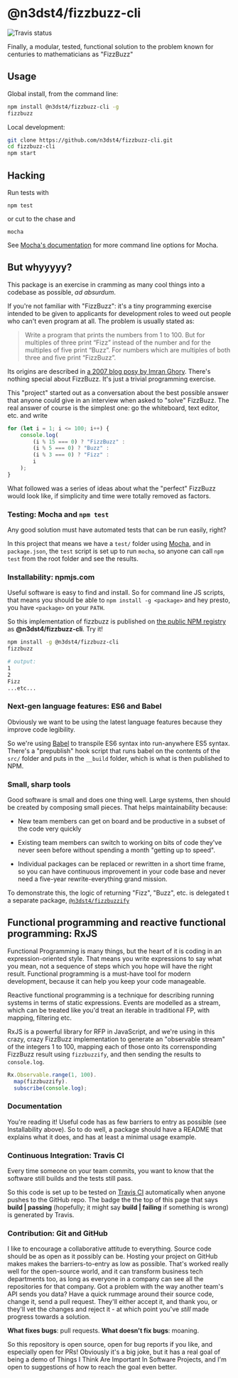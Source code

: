 @n3dst4/fizzbuzz-cli
====================

![Travis status](https://travis-ci.org/n3dst4/fizzbuzz-cli.svg)

Finally, a modular, tested, functional solution to the problem known for centuries to mathematicians as &quot;FizzBuzz&quot;

## Usage

Global install, from the command line:

```bash
npm install @n3dst4/fizzbuzz-cli -g
fizzbuzz
```

Local development:

```bash
git clone https://github.com/n3dst4/fizzbuzz-cli.git
cd fizzbuzz-cli
npm start
```

## Hacking

Run tests with

```
npm test
```

or cut to the chase and

```
mocha
```

See [Mocha's documentation](http://mochajs.org/) for more command line options
for Mocha.


## But whyyyyy?

This package is an exercise in cramming as many cool things into a codebase as
possible, *ad absurdum*.

If you're not familiar with "FizzBuzz": it's a tiny programming exercise
intended to be given to applicants for development roles to weed out people who
can't even program at all. The problem is usually stated as:

> Write a program that prints the numbers from 1 to 100. But for multiples of
> three print “Fizz” instead of the number and for the multiples of five print
> “Buzz”. For numbers which are multiples of both three and five print
> “FizzBuzz”.

Its origins are described in [a 2007 blog posy by Imran
Ghory](http://imranontech.com/2007/01/24/using-fizzbuzz-to-find-developers-who-grok-coding/).
There's nothing special about FizzBuzz. It's just a trivial programming
exercise.

This "project" started out as a conversation about the best possible answer that
anyone could give in an interview when asked to "solve" FizzBuzz. The real
answer of course is the simplest one: go the whiteboard, text editor, etc. and
write

```js
for (let i = 1; i <= 100; i++) {
    console.log(
        (i % 15 === 0) ? "FizzBuzz" :
        (i % 5 === 0) ? "Buzz" :
        (i % 3 === 0) ? "Fizz" :
        i
    );
}
```

What followed was a series of ideas about what the "perfect" FizzBuzz would look
like, if simplicity and time were totally removed as factors.

### Testing: Mocha and `npm test`

Any good solution must have automated tests that can be run easily, right?

In this project that means we have a `test/` folder using
[Mocha](http://mochajs.org/), and in `package.json`, the `test` script is set up
to run `mocha`, so anyone can call `npm test` from the root folder and see the
results.

### Installability: npmjs.com

Useful software is easy to find and install. So for command line JS scripts,
that means you should be able to `npm install -g <package>` and hey presto, you
have `<package>` on your `PATH`.

So this implementation of fizzbuzz is published on [the public NPM
registry](https://www.npmjs.com/) as **@n3dst4/fizzbuzz-cli**. Try it!

```bash
npm install -g @n3dst4/fizzbuzz-cli
fizzbuzz

# output:
1
2
Fizz
...etc...
```

### Next-gen language features: ES6 and Babel

Obviously we want to be using the latest language features because they improve code legibility.

So we're using [Babel](https://babeljs.io/) to transpile ES6 syntax into
run-anywhere ES5 syntax. There's a "prepublish" hook script that runs babel on
the contents of the `src/` folder and puts in the `__build` folder, which is
what is then published to NPM.

### Small, sharp tools

Good software is small and does one thing well. Large systems, then should be
created by composing small pieces. That helps maintainability because:

* New team members can get on board and be productive in a subset of the code
    very quickly

* Existing team members can switch to working on bits of code they've never seen
    before without spending a month "getting up to speed".

* Individual packages can be replaced or rewritten in a short time frame, so you
    can have continuous improvement in your code base and never need a five-year
    rewrite-everything grand mission.

To demonstrate this, the logic of returning "Fizz", "Buzz", etc. is delegated t
a separate package,
[`@n3dst4/fizzbuzzify`](https://www.npmjs.com/package/@n3dst4/fizzbuzzify)

## Functional programming and reactive functional programming: RxJS

Functional Programming is many things, but the heart of it is coding in an
expression-oriented style. That means you write expressions to say what you
mean, not a sequence of steps which you hope will have the right result.
Functional programming is a must-have tool for modern development, because it
can help you keep your code manageable.

Reactive functional programming is a technique for describing running systems in
terms of static expressions. Events are modelled as a stream, which can be
treated like you'd treat an iterable in traditional FP, with mapping, filtering
etc.

RxJS is a powerful library for RFP in JavaScript, and we're using in this crazy,
crazy FizzBuzz implementation to generate an "observable stream" of the integers
1 to 100, mapping each of those onto its corrensponding FizzBuzz result using `fizzbuzzify`, and then sending the results to `console.log`.

```js
Rx.Observable.range(1, 100).
  map(fizzbuzzify).
  subscribe(console.log);
```

### Documentation

You're reading it! Useful code has as few barriers to entry as possible (see
Installability above). So to do well, a package should have a README that
explains what it does, and has at least a minimal usage example.


### Continuous Integration: Travis CI

Every time someone on your team commits, you want to know that the software
still builds and the tests still pass.

So this code is set up to be tested on [Travis CI](https://travis-ci.org/)
automatically when anyone pushes to the GitHub repo. The badge the the top of
this page that says **build | passing** (hopefully; it might say **build |
failing** if something is wrong) is generated by Travis.


### Contribution: Git and GitHub

I like to encourage a collaborative attitude to everything. Source code should
be as open as it possibly can be. Hosting your project on GitHub makes makes the
barriers-to-entry as low as possible. That's worked really well for the
open-source world, and it can transform business tech departments too, as long
as everyone in a company can see all the repositories for that company. Got a
problem with the way another team's API sends you data? Have a quick rummage
around their source code, change it, send a pull request.  They'll either accept
it, and thank you, or they'll vet the changes and reject it - at which point
you've *still* made progress towards a solution.

**What fixes bugs**: pull requests. **What doesn't fix bugs**: moaning.

So this repository is open source, open for bug reports if you like, and
especially open for PRs! Obviously it's a big joke, but it has a real goal of
being a demo of Things I Think Are Important In Software Projects, and I'm open
to suggestions of how to reach the goal even better.
